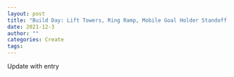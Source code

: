 ```yaml
---
layout: post
title: "Build Day: Lift Towers, Ring Ramp, Mobile Goal Holder Standoff Modification"
date: 2021-12-3
author: ""
categories: Create
tags:
---
```

Update with entry
